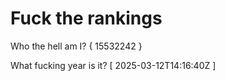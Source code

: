 # Fuck the rankings

Who the hell am I?
{ 15532242 }

What fucking year is it?
[ 2025-03-12T14:16:40Z ]

